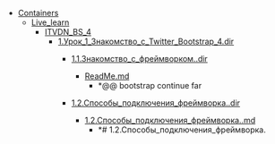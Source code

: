 - <a href = "F:\Node_projects\Node_Way\NBase\_Md\_Index\_Bootstrap\Containers\cat.Containers\dir.Containers.md">Containers</a>
    - <a href = "F:\Node_projects\Node_Way\NBase\_Md\_Index\_Bootstrap\Containers\Live_learn\cat.Live_learn\dir.Live_learn.md">Live_learn</a>
        - <a href = "F:\Node_projects\Node_Way\NBase\_Md\_Index\_Bootstrap\Containers\Live_learn\ITVDN_BS_4\cat.ITVDN_BS_4\dir.ITVDN_BS_4.md">ITVDN_BS_4</a>
            - <a href = "F:\Node_projects\Node_Way\NBase\_Md\_Index\_Bootstrap\Containers\Live_learn\ITVDN_BS_4\1.Урок_1_Знакомство_с_Twitter_Bootstrap_4.dir\cat.1.Урок_1_Знакомство_с_Twitter_Bootstrap_4.dir\dir.1.Урок_1_Знакомство_с_Twitter_Bootstrap_4.dir.md">1.Урок_1_Знакомство_с_Twitter_Bootstrap_4.dir</a>
                - <a href = "F:\Node_projects\Node_Way\NBase\_Md\_Index\_Bootstrap\Containers\Live_learn\ITVDN_BS_4\1.Урок_1_Знакомство_с_Twitter_Bootstrap_4.dir\1.1.Знакомство_с_фреймворком..dir\cat.1.1.Знакомство_с_фреймворком..dir\dir.1.1.Знакомство_с_фреймворком..dir.md">1.1.Знакомство_с_фреймворком..dir</a>
                    - <a href = "F:\Node_projects\Node_Way\NBase\_Md\_Index\_Bootstrap\Containers\Live_learn\ITVDN_BS_4\1.Урок_1_Знакомство_с_Twitter_Bootstrap_4.dir\1.1.Знакомство_с_фреймворком..dir\ReadMe.md">ReadMe.md</a>
                        - *@@ bootstrap continue far
                
                - <a href = "F:\Node_projects\Node_Way\NBase\_Md\_Index\_Bootstrap\Containers\Live_learn\ITVDN_BS_4\1.Урок_1_Знакомство_с_Twitter_Bootstrap_4.dir\1.2.Способы_подключения_фреймворка..dir\cat.1.2.Способы_подключения_фреймворка..dir\dir.1.2.Способы_подключения_фреймворка..dir.md">1.2.Способы_подключения_фреймворка..dir</a>
                    - <a href = "F:\Node_projects\Node_Way\NBase\_Md\_Index\_Bootstrap\Containers\Live_learn\ITVDN_BS_4\1.Урок_1_Знакомство_с_Twitter_Bootstrap_4.dir\1.2.Способы_подключения_фреймворка..dir\1.2.Способы_подключения_фреймворка..md">1.2.Способы_подключения_фреймворка..md</a>
                        - *# 1.2.Способы_подключения_фреймворка.
                
            
        
    
